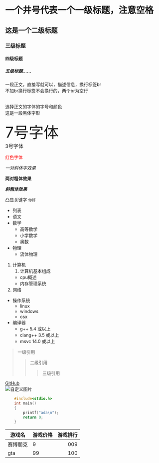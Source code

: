 # 一个井号代表一个一级标题，注意空格
## 这是一个二级标题
### 三级标题
#### 四级标题
##### 五级标题......

一段正文，直接写就可以，描述信息，换行标签br <br>
不加br换行标签不会换行的，两个br为空行 <br><br>

选择正文的字体的字号和颜色<br>
<font face="黑体">这是一段黑体字形</font><br>

<font size=7>7号字体</font><br>
<font size=3>3号字体</font><br>

<font color=#FF0000>红色字体</font>


*一对斜体字效果*

**两对粗体效果**

***斜粗体效果***

凸显关键字 `你好`



* 列表
* 语文
* 数学
    * 高等数学
    * 小学数学
	* 奥数
* 物理
    * 流体物理

1. 计算机
    1. 计算机基本组成
	* cpu概述
	* 内存管理系统
2. 网络


* 操作系统
  * linux
  * windows
  * osx
* 编译器
  * g++ 5.4 或以上
  * clang++ 3.5 或以上
  * msvc 14.0 或以上


> 一级引用
>> 二级引用
>>> 三级引用

[GitHub](https://github.com "点击进入GitHub")<br>
![自定义图片](C://Users//86176//Desktop//数字信号处理//1.png)


```c
	#include<stdio.h>
	int main()
	{
		printf("ada\n");
		return 0;
	}

```
游戏名|游戏价格|游戏排行
--|:--|--:
赛博朋克|9|009
gta|99|100


